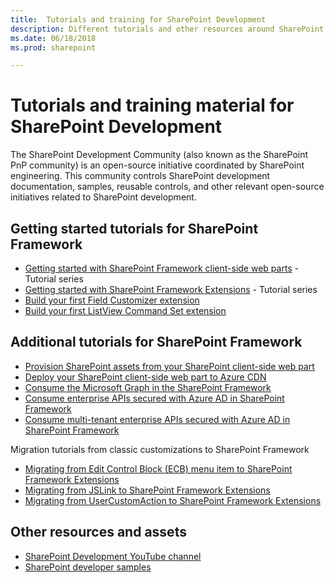 ```yaml
---
title:  Tutorials and training for SharePoint Development
description: Different tutorials and other resources around SharePoint development.
ms.date: 06/18/2018
ms.prod: sharepoint

---
```


# Tutorials and training material for SharePoint Development

The SharePoint Development Community (also known as the SharePoint PnP community) is an open-source initiative coordinated by SharePoint engineering. This community controls SharePoint development documentation, samples, reusable controls, and other relevant open-source initiatives related to SharePoint development.

## Getting started tutorials for SharePoint Framework

* [Getting started with SharePoint Framework client-side web parts](https://docs.microsoft.com/en-us/sharepoint/dev/spfx/web-parts/get-started/build-a-hello-world-web-part) - Tutorial series
* [Getting started with SharePoint Framework Extensions](https://docs.microsoft.com/en-us/sharepoint/dev/spfx/extensions/get-started/build-a-hello-world-extension) - Tutorial series
* [Build your first Field Customizer extension](https://docs.microsoft.com/en-us/sharepoint/dev/spfx/extensions/get-started/building-simple-field-customizer)
* [Build your first ListView Command Set extension](https://docs.microsoft.com/en-us/sharepoint/dev/spfx/extensions/get-started/building-simple-cmdset-with-dialog-api)

## Additional tutorials for SharePoint Framework

* [Provision SharePoint assets from your SharePoint client-side web part](https://docs.microsoft.com/en-us/sharepoint/dev/spfx/web-parts/get-started/provision-sp-assets-from-package)
* [Deploy your SharePoint client-side web part to Azure CDN](https://docs.microsoft.com/en-us/sharepoint/dev/spfx/web-parts/get-started/deploy-web-part-to-cdn)
* [Consume the Microsoft Graph in the SharePoint Framework](https://docs.microsoft.com/en-us/sharepoint/dev/spfx/use-aad-tutorial)
* [Consume enterprise APIs secured with Azure AD in SharePoint Framework](https://docs.microsoft.com/en-us/sharepoint/dev/spfx/use-aadhttpclient-enterpriseapi)
* [Consume multi-tenant enterprise APIs secured with Azure AD in SharePoint Framework](https://docs.microsoft.com/en-us/sharepoint/dev/spfx/use-aadhttpclient-enterpriseapi-multitenant)

Migration tutorials from classic customizations to SharePoint Framework

* [Migrating from Edit Control Block (ECB) menu item to SharePoint Framework Extensions](https://docs.microsoft.com/en-us/sharepoint/dev/spfx/extensions/guidance/migrate-from-ecb-to-spfx-extensions)
* [Migrating from JSLink to SharePoint Framework Extensions](https://docs.microsoft.com/en-us/sharepoint/dev/spfx/extensions/guidance/migrate-from-jslink-to-spfx-extensions)
* [Migrating from UserCustomAction to SharePoint Framework Extensions](https://docs.microsoft.com/en-us/sharepoint/dev/spfx/extensions/guidance/migrate-from-usercustomactions-to-spfx-extensions)


## Other resources and assets

- [SharePoint Development YouTube channel](http://aka.ms/spdev-videos)
- [SharePoint developer samples](http://aka.ms/spdev-samples)
